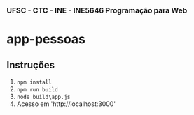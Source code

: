 ### UFSC - CTC - INE - INE5646 Programação para Web
# app-pessoas

## Instruções


1. `npm install`
2. `npm run build`
3. `node build\app.js`
4. Acesso em 'http://localhost:3000'

